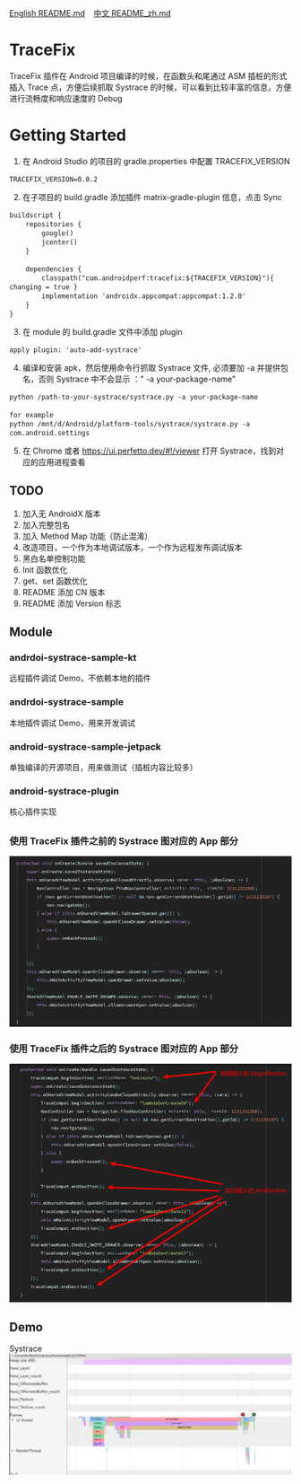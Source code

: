 <p>
<a href="README.md">English README.md</a>&nbsp;&nbsp;&nbsp;
<a href="README_zh.md">中文 README_zh.md</a>
</p>

# TraceFix
TraceFix 插件在 Android 项目编译的时候，在函数头和尾通过 ASM 插桩的形式插入 Trace 点，方便后续抓取 Systrace 的时候，可以看到比较丰富的信息，方便进行流畅度和响应速度的 Debug

# Getting Started
1. 在 Android Studio 的项目的 gradle.properties 中配置 TRACEFIX_VERSION 
```
TRACEFIX_VERSION=0.0.2
```

2. 在子项目的 build.gradle 添加插件 matrix-gradle-plugin 信息，点击 Sync
```
buildscript {
    repositories {
        google()
        jcenter()
    }

    dependencies {
        classpath("com.androidperf:tracefix:${TRACEFIX_VERSION}"){ changing = true }
        implementation 'androidx.appcompat:appcompat:1.2.0'
    }
}
```

3. 在 module 的 build.gradle 文件中添加 plugin
```
apply plugin: 'auto-add-systrace'
```

4. 编译和安装 apk，然后使用命令行抓取 Systrace 文件, 必须要加 -a 并提供包名，否则 Systrace 中不会显示 ：" -a your-package-name" 
```
python /path-to-your-systrace/systrace.py -a your-package-name

for example
python /mnt/d/Android/platform-tools/systrace/systrace.py -a com.android.settings
```

5. 在 Chrome 或者 https://ui.perfetto.dev/#!/viewer 打开 Systrace，找到对应的应用进程查看


## TODO
1. 加入无 AndroidX 版本
2. 加入完整包名
3. 加入 Method Map 功能（防止混淆）
4. 改造项目，一个作为本地调试版本，一个作为远程发布调试版本
5. 黑白名单控制功能
6. Init 函数优化
7. get、set 函数优化
8. README 添加 CN 版本
9. README 添加 Version 标志

## Module
### andrdoi-systrace-sample-kt 
远程插件调试 Demo，不依赖本地的插件

### andrdoi-systrace-sample
本地插件调试 Demo，用来开发调试

### android-systrace-sample-jetpack
单独编译的开源项目，用来做测试（插桩内容比较多）

### android-systrace-plugin
核心插件实现

## 
### 使用 TraceFix 插件之前的 Systrace 图对应的 App 部分
![Demo](/pic/before_trace_tag_add.png)

### 使用 TraceFix 插件之后的 Systrace 图对应的 App 部分
![Demo](/pic/after_trace_tag_add.png)

## Demo
Systrace 
![Demo](/pic/systrace_demo.png)